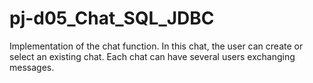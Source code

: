 # pj-d05_Chat_SQL_JDBC
Implementation of the chat function. In this chat, the user can create or select an existing chat. Each chat can have several users exchanging messages.
